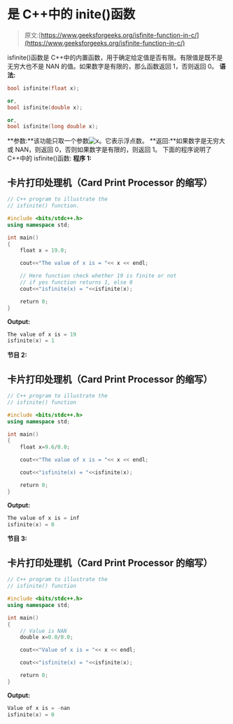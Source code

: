 # 是 C++中的 inite()函数

> 原文:[https://www.geeksforgeeks.org/isfinite-function-in-c/](https://www.geeksforgeeks.org/isfinite-function-in-c/)

isfinite()函数是 C++中的内置函数，用于确定给定值是否有限。有限值是既不是无穷大也不是 NAN 的值。如果数字是有限的，那么函数返回 1，否则返回 0。
**语法:**

```cpp
bool isfinite(float x);  

or,
bool isfinite(double x);

or,  
bool isfinite(long double x); 
```

**参数:**该功能只取一个参数![x ](img/13e9d3845c08cedde027ce1766044189.png "Rendered by QuickLaTeX.com")。它表示浮点数。
**返回:**如果数字是无穷大或 NAN，则返回 0，否则如果数字是有限的，则返回 1。
下面的程序说明了 C++中的 isfinite()函数:
**程序 1:**

## 卡片打印处理机（Card Print Processor 的缩写）

```cpp
// C++ program to illustrate the
// isfinite() function.

#include <bits/stdc++.h>
using namespace std;

int main()
{
    float x = 19.0;

    cout<<"The value of x is = "<< x << endl;

    // Here function check whether 19 is finite or not
    // if yes function returns 1, else 0
    cout<<"isfinite(x) = "<<isfinite(x);

    return 0;
}
```

**Output:** 

```cpp
The value of x is = 19
isfinite(x) = 1
```

**节目 2:**

## 卡片打印处理机（Card Print Processor 的缩写）

```cpp
// C++ program to illustrate the
// isfinite() function

#include <bits/stdc++.h>
using namespace std;

int main()
{
    float x=9.6/0.0;

    cout<<"The value of x is = "<< x << endl;

    cout<<"isfinite(x) = "<<isfinite(x);

    return 0;
}
```

**Output:** 

```cpp
The value of x is = inf
isfinite(x) = 0
```

**节目 3:**

## 卡片打印处理机（Card Print Processor 的缩写）

```cpp
// C++ program to illustrate the
// isfinite() function

#include <bits/stdc++.h>
using namespace std;

int main()
{  
    // Value is NAN
    double x=0.0/0.0;

    cout<<"Value of x is = "<< x << endl;

    cout<<"isfinite(x) = "<<isfinite(x);

    return 0;
}
```

**Output:** 

```cpp
Value of x is = -nan
isfinite(x) = 0
```